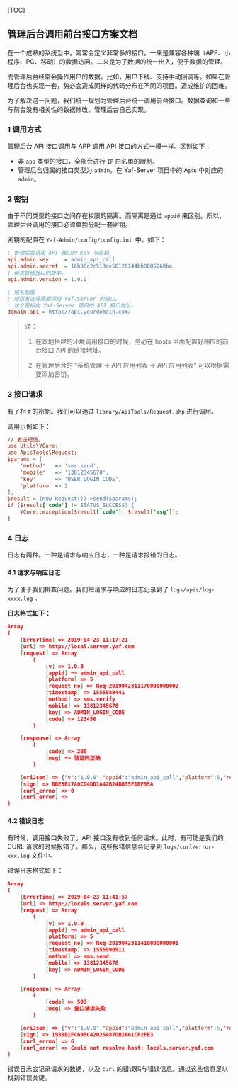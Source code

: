 [TOC]

## 管理后台调用前台接口方案文档

在一个成熟的系统当中，常常会定义非常多的接口。一来是兼容各种端（APP、小程序、PC、移动）的数据访问。二来是为了数据的统一出入，便于数据的管理。

而管理后台经常会操作用户的数据。比如，用户下线、支持手动回调等。如果在管理后台也实现一套，势必会造成同样的代码分布在不同的项目。造成维护的困难。

为了解决这一问题，我们统一规划为管理后台统一调用前台接口。数据查询和一些与前台没有相关性的数据修改，管理后台自己实现。



### 1 调用方式

管理后台 API 接口调用与 APP 调用 API 接口的方式一模一样。区别如下：

- 非 `app` 类型的接口，全部会进行 `IP` 白名单的限制。
- 管理后台归属的接口类型为 `admin`。在 Yaf-Server 项目中的 Apis 中对应的 `admin`。



### 2 密钥

由于不同类型的接口之间存在权限的隔离。而隔离是通过 `appid` 来区别。所以，管理后台调用的接口必须单独分配一套密钥。

密钥的配置在 `Yaf-Admin/config/config.ini `中。如下：

```ini
; 管理后台调用 API 接口的 KEY 与密钥。
api.admin.key     = admin_api_call
api.admin.secret  = 16b36c2c513de50126144bb8085260ba
; 请求管理接口的版本。
api.admin.version = 1.0.0

; 域名配置
; 短信发送等需要调用 Yaf-Server 的接口。
; 这个是指向 Yaf-Server 项目的 API 接口地址。
domain.api = http://api.yourdomain.com/
```

> 注：
>
> 1) 在本地搭建的环境调用接口的时候，务必在 hosts 里面配置好相应的前台接口 API 的链接地址。
>
> 2) 在管理后台的 ”系统管理 -> API 应用列表 -> API 应用列表“ 可以根据需要添加密钥。





### 3 接口请求

有了相关的密钥。我们可以通过 `library/ApiTools/Request.php`  进行调用。

调用示例如下：

```ini
// 发送短信。
use Utils\YCore;
use ApisTools\Request;
$params = [
    'method'   => 'sms.send',
    'mobile'   => '13812345678',
    'key'      => 'USER_LOGIN_CODE',
    'platform' => 2
];
$result = (new Request())->send($params);
if ($result['code'] != STATUS_SUCCESS) {
    YCore::exception($result['code'], $result['msg']);
}
```



### 4 日志

日志有两种。一种是请求与响应日志，一种是请求报错的日志。

#### 4.1 请求与响应日志

为了便于我们排查问题。我们把请求与响应的日志记录到了 `logs/apis/log-xxxx.log` 。

**日志格式如下：**

```json
Array
(
    [ErrorTime] => 2019-04-23 11:17:21
    [url] => http://local.server.yaf.com
    [request] => Array
        (
            [v] => 1.0.0
            [appid] => admin_api_call
            [platform] => 5
            [request_no] => Req-2019042311170000000002
            [timestamp] => 1555989441
            [method] => sms.verify
            [mobile] => 13812345678
            [key] => ADMIN_LOGIN_CODE
            [code] => 123456
        )

    [response] => Array
        (
            [code] => 200
            [msg] => 验证码正确
        )

    [oriJson] => {"v":"1.0.0","appid":"admin_api_call","platform":5,"request_no":"Req-2019042311170000000002","timestamp":1555989441,"method":"sms.verify","mobile":"13812345678","key":"ADMIN_LOGIN_CODE","code":"123456"}
    [sign] => BBE3B17A0CD4DD1A42B24BB35F1BF95A
    [curl_errno] => 0
    [curl_error] => 
)
```



#### 4.2 错误日志

有时候，调用接口失败了。API 接口没有收到任何请求。此时，有可能是我们的 CURL 请求的时候报错了。那么，这些报错信息会记录到  `logs/curl/error-xxx.log` 文件中。

错误日志格式如下：

```json
Array
(
    [ErrorTime] => 2019-04-23 11:41:57
    [url] => http://locals.server.yaf.com
    [request] => Array
        (
            [v] => 1.0.0
            [appid] => admin_api_call
            [platform] => 5
            [request_no] => Req-2019042311410000000001
            [timestamp] => 1555990911
            [method] => sms.send
            [mobile] => 13812345678
            [key] => ADMIN_LOGIN_CODE
        )

    [response] => Array
        (
            [code] => 503
            [msg] => 接口请求失败
        )

    [oriJson] => {"v":"1.0.0","appid":"admin_api_call","platform":5,"request_no":"Req-2019042311410000000001","timestamp":1555990911,"method":"sms.send","mobile":"13812345678","key":"ADMIN_LOGIN_CODE"}
    [sign] => 1939B1FC695C42025A87DB1661CF2FE3
    [curl_errno] => 6
    [curl_error] => Could not resolve host: locals.server.yaf.com
)
```



错误日志会记录请求的数据，以及 `curl` 的错误码与错误信息。通过这些信息足以找到错误关键。








